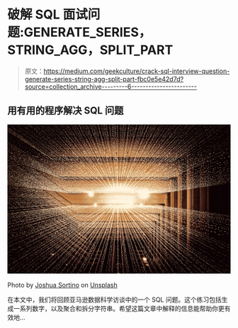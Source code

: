 # 破解 SQL 面试问题:GENERATE_SERIES，STRING_AGG，SPLIT_PART

> 原文：<https://medium.com/geekculture/crack-sql-interview-question-generate-series-string-agg-split-part-fbc0e5e42d7d?source=collection_archive---------6----------------------->

## 用有用的程序解决 SQL 问题

![](img/1a22c07870cc845604c3c4b96c158e1c.png)

Photo by [Joshua Sortino](https://unsplash.com/@sortino?utm_source=medium&utm_medium=referral) on [Unsplash](https://unsplash.com?utm_source=medium&utm_medium=referral)

在本文中，我们将回顾亚马逊数据科学访谈中的一个 SQL 问题。这个练习包括生成一系列数字，以及聚合和拆分字符串。希望这篇文章中解释的信息能帮助你更有效地…
